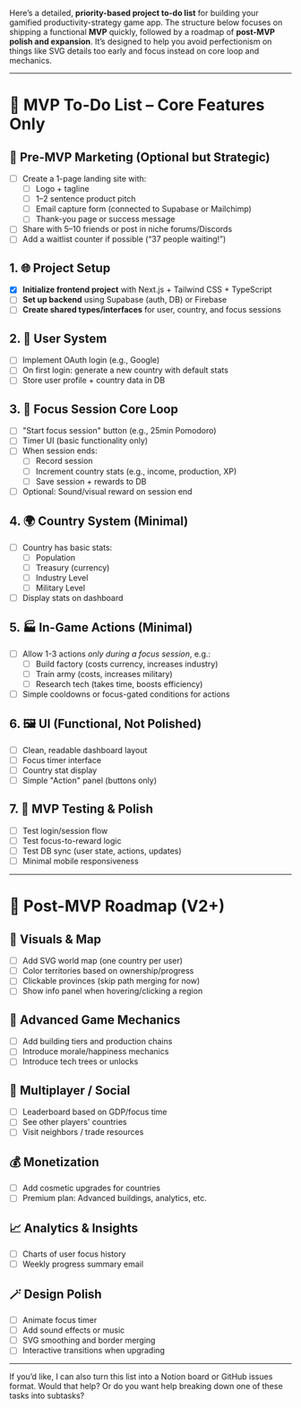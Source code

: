 Here’s a detailed, **priority-based project to-do list** for building your gamified productivity-strategy game app. The structure below focuses on shipping a functional **MVP** quickly, followed by a roadmap of **post-MVP polish and expansion**. It’s designed to help you avoid perfectionism on things like SVG details too early and focus instead on core loop and mechanics.

---

# 🧱 MVP To-Do List – Core Features Only

## 🔑 Pre-MVP Marketing (Optional but Strategic)
- [ ] Create a 1-page landing site with:
    - [ ] Logo + tagline
    - [ ] 1–2 sentence product pitch
    - [ ] Email capture form (connected to Supabase or Mailchimp)
    - [ ] Thank-you page or success message
- [ ] Share with 5–10 friends or post in niche forums/Discords
- [ ] Add a waitlist counter if possible (“37 people waiting!”)

## 1. 🌐 Project Setup
- [X] **Initialize frontend project** with Next.js + Tailwind CSS + TypeScript
- [ ] **Set up backend** using Supabase (auth, DB) or Firebase
- [ ] **Create shared types/interfaces** for user, country, and focus sessions

## 2. 👤 User System
- [ ] Implement OAuth login (e.g., Google)
- [ ] On first login: generate a new country with default stats
- [ ] Store user profile + country data in DB

## 3. 🎯 Focus Session Core Loop
- [ ] "Start focus session" button (e.g., 25min Pomodoro)
- [ ] Timer UI (basic functionality only)
- [ ] When session ends:
  - [ ] Record session
  - [ ] Increment country stats (e.g., income, production, XP)
  - [ ] Save session + rewards to DB
- [ ] Optional: Sound/visual reward on session end

## 4. 🌍 Country System (Minimal)
- [ ] Country has basic stats:
  - [ ] Population
  - [ ] Treasury (currency)
  - [ ] Industry Level
  - [ ] Military Level
- [ ] Display stats on dashboard

## 5. 🏭 In-Game Actions (Minimal)
- [ ] Allow 1-3 actions *only during a focus session*, e.g.:
  - [ ] Build factory (costs currency, increases industry)
  - [ ] Train army (costs, increases military)
  - [ ] Research tech (takes time, boosts efficiency)
- [ ] Simple cooldowns or focus-gated conditions for actions

## 6. 🖼️ UI (Functional, Not Polished)
- [ ] Clean, readable dashboard layout
- [ ] Focus timer interface
- [ ] Country stat display
- [ ] Simple "Action" panel (buttons only)

## 7. 🧪 MVP Testing & Polish
- [ ] Test login/session flow
- [ ] Test focus-to-reward logic
- [ ] Test DB sync (user state, actions, updates)
- [ ] Minimal mobile responsiveness

---

# 🚀 Post-MVP Roadmap (V2+)

## 🎨 Visuals & Map
- [ ] Add SVG world map (one country per user)
- [ ] Color territories based on ownership/progress
- [ ] Clickable provinces (skip path merging for now)
- [ ] Show info panel when hovering/clicking a region

## 🧱 Advanced Game Mechanics
- [ ] Add building tiers and production chains
- [ ] Introduce morale/happiness mechanics
- [ ] Introduce tech trees or unlocks

## 🤝 Multiplayer / Social
- [ ] Leaderboard based on GDP/focus time
- [ ] See other players' countries
- [ ] Visit neighbors / trade resources

## 💰 Monetization
- [ ] Add cosmetic upgrades for countries
- [ ] Premium plan: Advanced buildings, analytics, etc.

## 📈 Analytics & Insights
- [ ] Charts of user focus history
- [ ] Weekly progress summary email

## 🪄 Design Polish
- [ ] Animate focus timer
- [ ] Add sound effects or music
- [ ] SVG smoothing and border merging
- [ ] Interactive transitions when upgrading

---

If you’d like, I can also turn this list into a Notion board or GitHub issues format. Would that help? Or do you want help breaking down one of these tasks into subtasks?